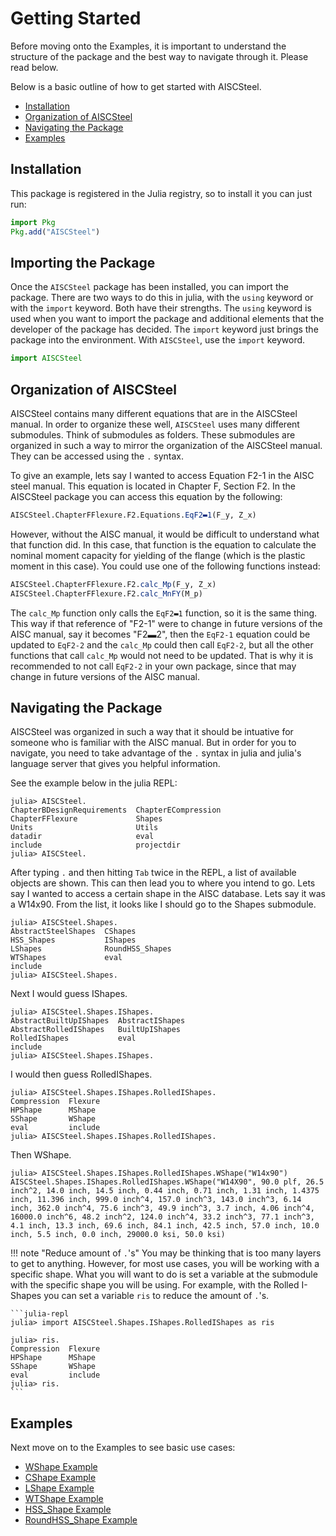# Getting Started

Before moving onto the Examples, it is important to understand the structure of the package and the best way to navigate through it. Please read below. 

Below is a basic outline of how to get started with AISCSteel.

- [Installation](@ref)
- [Organization of AISCSteel](@ref)
- [Navigating the Package](@ref)
- [Examples](@ref)

## Installation

This package is registered in the Julia registry, so to install it you can just
run:

```julia
import Pkg
Pkg.add("AISCSteel")
```

## Importing the Package

Once the `AISCSteel` package has been installed, you can import the package. There are two ways to do this in julia, with the `using` keyword or with the `import` keyword. Both have their strengths. The `using` keyword is used when you want to import the package and additional elements that the developer of the package has decided. The `import` keyword just brings the package into the environment. With `AISCSteel`, use the `import` keyword.

```julia
import AISCSteel
```

## Organization of AISCSteel

AISCSteel contains many different equations that are in the AISCSteel manual. In order to organize these well,  `AISCSteel` uses many different submodules. Think of submodules as folders. These submodules are organized in such a way to mirror the organization of the AISCSteel manual. They can be accessed using the `.` syntax. 

To give an example, lets say I wanted to access Equation F2-1 in the AISC steel manual. This equation is located in Chapter F, Section F2. In the AISCSteel package you can access this equation by the following:

```julia
AISCSteel.ChapterFFlexure.F2.Equations.EqF2▬1(F_y, Z_x)
```

However, without the AISC manual, it would be difficult to understand what that function did. In this case, that function is the equation to calculate the nominal moment capacity for yielding of the flange (which is the plastic moment in this case). You could use one of the following functions instead:

```julia
AISCSteel.ChapterFFlexure.F2.calc_Mp(F_y, Z_x)
AISCSteel.ChapterFFlexure.F2.calc_MnFY(M_p)
```

The `calc_Mp` function only calls the `EqF2▬1` function, so it is the same thing. This way if that reference of "F2-1" were to change in future versions of the AISC manual, say it becomes "F2▬2", then the `EqF2-1` equation could be updated to `EqF2-2` and the `calc_Mp` could then call `EqF2-2`, but all the other functions that call `calc_Mp` would not need to be updated. That is why it is recommended to not call `EqF2-2` in your own package, since that may change in future versions of the AISC manual. 

## Navigating the Package

AISCSteel was organized in such a way that it should be intuative for someone who is familiar with the AISC manual. But in order for you to navigate, you need to take advantage of the `.` syntax in julia and julia's language server that gives you helpful information.

See the example below in the julia REPL:

```julia-repl
julia> AISCSteel.
ChapterBDesignRequirements  ChapterECompression
ChapterFFlexure             Shapes
Units                       Utils
datadir                     eval
include                     projectdir
julia> AISCSteel.
```

After typing `.` and then hitting `Tab` twice in the REPL, a list of available objects are shown. This can then lead you to where you intend to go. Lets say I wanted to access a certain shape in the AISC database. Lets say it was a W14x90. From the list, it looks like I should go to the Shapes submodule.

```julia-repl
julia> AISCSteel.Shapes.
AbstractSteelShapes  CShapes
HSS_Shapes           IShapes
LShapes              RoundHSS_Shapes
WTShapes             eval
include
julia> AISCSteel.Shapes.
```

Next I would guess IShapes.

```julia-repl
julia> AISCSteel.Shapes.IShapes.
AbstractBuiltUpIShapes  AbstractIShapes
AbstractRolledIShapes   BuiltUpIShapes
RolledIShapes           eval
include
julia> AISCSteel.Shapes.IShapes.
```
I would then guess RolledIShapes.

```julia-repl
julia> AISCSteel.Shapes.IShapes.RolledIShapes.
Compression  Flexure
HPShape      MShape
SShape       WShape
eval         include
julia> AISCSteel.Shapes.IShapes.RolledIShapes.
```

Then WShape.

```julia-repl
julia> AISCSteel.Shapes.IShapes.RolledIShapes.WShape("W14x90")
AISCSteel.Shapes.IShapes.RolledIShapes.WShape("W14X90", 90.0 plf, 26.5 inch^2, 14.0 inch, 14.5 inch, 0.44 inch, 0.71 inch, 1.31 inch, 1.4375 inch, 11.396 inch, 999.0 inch^4, 157.0 inch^3, 143.0 inch^3, 6.14 inch, 362.0 inch^4, 75.6 inch^3, 49.9 inch^3, 3.7 inch, 4.06 inch^4, 16000.0 inch^6, 48.2 inch^2, 124.0 inch^4, 33.2 inch^3, 77.1 inch^3, 4.1 inch, 13.3 inch, 69.6 inch, 84.1 inch, 42.5 inch, 57.0 inch, 10.0 inch, 5.5 inch, 0.0 inch, 29000.0 ksi, 50.0 ksi)
```

!!! note "Reduce amount of `.`'s"
    You may be thinking that is too many layers to get to anything. However, for most use cases, you will be working with a specific shape. What you will want to do is set a variable at the submodule with the specific shape you will be using. For example, with the Rolled I-Shapes you can set a variable `ris` to reduce the amount of `.`'s.

    ```julia-repl
    julia> import AISCSteel.Shapes.IShapes.RolledIShapes as ris

    julia> ris.
    Compression  Flexure
    HPShape      MShape
    SShape       WShape
    eval         include
    julia> ris.
    ```

## Examples

Next move on to the Examples to see basic use cases:

- [WShape Example](@ref)
- [CShape Example](@ref)
- [LShape Example](@ref)
- [WTShape Example](@ref)
- [HSS_Shape Example](@ref)
- [RoundHSS_Shape Example](@ref)
